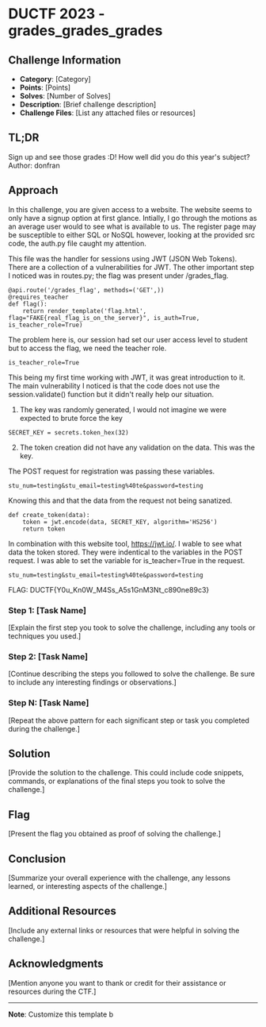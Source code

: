 # DUCTF 2023 - grades_grades_grades

## Challenge Information

- **Category**: [Category]
- **Points**: [Points]
- **Solves**: [Number of Solves]
- **Description**: [Brief challenge description]
- **Challenge Files**: [List any attached files or resources]

## TL;DR

Sign up and see those grades :D! How well did you do this year's subject? 
Author: donfran

## Approach

In this challenge, you are given access to a website. The website seems to only have a signup option at first glance. 
Intially, I go through the motions as an average user would to see what is available to us. The register page may be susceptible to either SQL or NoSQL however, looking at the provided src code, the auth.py file caught my attention.

This file was the handler for sessions using JWT (JSON Web Tokens). There are a collection of a vulnerabilities for JWT. The other important step I noticed was in routes.py; the flag was present under /grades_flag. 

```
@api.route('/grades_flag', methods=('GET',))
@requires_teacher
def flag():
    return render_template('flag.html', flag="FAKE{real_flag_is_on_the_server}", is_auth=True, is_teacher_role=True)
```

The problem here is, our session had set our user access level to student but to access the flag, we need the teacher role.
```
is_teacher_role=True
```
This being my first time working with JWT, it was great introduction to it. 
The main vulnerability I noticed is that the code does not use the session.validate() function but it didn't really help our situation. 

1. The key was randomly generated, I would not imagine we were expected to brute force the key
```
SECRET_KEY = secrets.token_hex(32)
```
2. The token creation did not have any validation on the data. This was the key.

The POST request for registration was passing these variables.
```
stu_num=testing&stu_email=testing%40te&password=testing
```
Knowing this and that the data from the request not being sanatized. 
```
def create_token(data):
    token = jwt.encode(data, SECRET_KEY, algorithm='HS256')
    return token

``` 
In combination with this website tool, https://jwt.io/.
I wable to see what data the token stored. They were indentical to the variables in the POST request. 
I was able to set the variable for is_teacher=True in the request. 
```
stu_num=testing&stu_email=testing%40te&password=testing
```

FLAG: DUCTF{Y0u_Kn0W_M4Ss_A5s1GnM3Nt_c890ne89c3}


### Step 1: [Task Name]

[Explain the first step you took to solve the challenge, including any tools or techniques you used.]

### Step 2: [Task Name]

[Continue describing the steps you followed to solve the challenge. Be sure to include any interesting findings or observations.]

### Step N: [Task Name]

[Repeat the above pattern for each significant step or task you completed during the challenge.]

## Solution

[Provide the solution to the challenge. This could include code snippets, commands, or explanations of the final steps you took to solve the challenge.]

## Flag

[Present the flag you obtained as proof of solving the challenge.]

## Conclusion

[Summarize your overall experience with the challenge, any lessons learned, or interesting aspects of the challenge.]

## Additional Resources

[Include any external links or resources that were helpful in solving the challenge.]

## Acknowledgments

[Mention anyone you want to thank or credit for their assistance or resources during the CTF.]

---

**Note**: Customize this template b